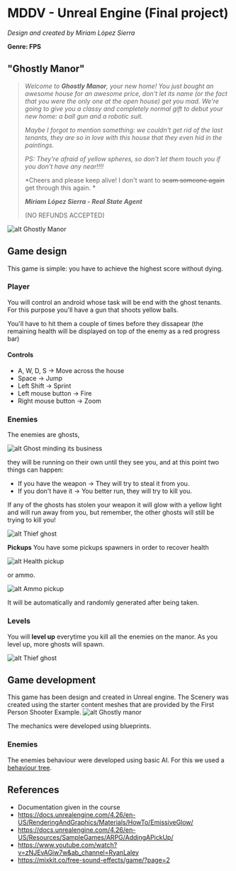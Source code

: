 # MDDV - Unreal Engine (Final project)
*Design and created by Miriam López Sierra*

**Genre: FPS**


## "Ghostly Manor"

> *Welcome to **Ghostly Manor**, your new home! You just bought an awesome house for an awesome price, don't let its name (or the fact that you were the only one at the open house) get you mad.
> We're going to give you a classy and completely normal gift to debut your new home: a ball gun and a robotic suit.*
> 
> *Maybe I forgot to mention something: we couldn't get rid of the last tenants, they are so in love with this house that they even hid in the paintings.*
> 
> *PS: They're afraid of yellow spheres, so don't let them touch you if you don't have any near!!!!*
> 
> 
> *Cheers and please keep alive! I don't want to ~~scam someone again~~ get through this again. *
> 
> ***Miriam López Sierra - Real State Agent***
> 
> (NO REFUNDS ACCEPTED)


![alt Ghostly Manor](https://github.com/mirlop01/Unreal-project/blob/master/Content/House/Images/Ghostly%20manor.png)


## Game design

This game is simple: you have to achieve the highest score without dying.

### Player
You will control an android whose task will be end with the ghost tenants. For this purpose you'll have a gun that shoots yellow balls.

You'll have to hit them a couple of times before they dissapear (the remaining health will be displayed on top of the enemy as a red progress bar)

#### Controls
- A, W, D, S -> Move across the house
- Space -> Jump
- Left Shift -> Sprint
- Left mouse button -> Fire
- Right mouse button -> Zoom

### Enemies
The enemies are ghosts, 

![alt Ghost minding its business](https://github.com/mirlop01/Unreal-project/blob/master/Content/House/Images/Ghost.png)

they will be running on their own until they see you, and at this point two things can happen:

- If you have the weapon -> They will try to steal it from you.
- If you don't have it -> You better run, they will try to kill you.

If any of the ghosts has stolen your weapon it will glow with a yellow light and will run away from you, but remember, the other ghosts will still be trying to kill you!

![alt Thief ghost](https://github.com/mirlop01/Unreal-project/blob/master/Content/House/Images/Stolen%20weapon.png)

**Pickups**
You have some pickups spawners in order to recover health

![alt Health pickup](https://github.com/mirlop01/Unreal-project/blob/master/Content/House/Images/Health_pickup.png)

or ammo.

![alt Ammo pickup](https://github.com/mirlop01/Unreal-project/blob/master/Content/House/Images/Ammo_pickup.png)

It will be automatically and randomly generated after being taken.

### Levels
You will **level up** everytime you kill all the enemies on the manor. 
As you level up, more ghosts will spawn.

![alt Thief ghost](https://github.com/mirlop01/Unreal-project/blob/master/Content/House/Images/Level%20up.png)

## Game development
This game has been design and created in Unreal engine.
The Scenery was created using the starter content meshes that are provided by the First Person Shooter Example.
![alt Ghostly manor ](https://github.com/mirlop01/Unreal-project/blob/master/Content/House/Images/Ghostly_manor_Out.png)

The mechanics were developed using blueprints.

### Enemies
The enemies behaviour were developed using basic AI. For this we used a [behaviour tree](https://github.com/mirlop01/Unreal-project/tree/master/Content/Blueprints/Enemy).

## References
- Documentation given in the course
- https://docs.unrealengine.com/4.26/en-US/RenderingAndGraphics/Materials/HowTo/EmissiveGlow/
- https://docs.unrealengine.com/4.26/en-US/Resources/SampleGames/ARPG/AddingAPickUp/
- https://www.youtube.com/watch?v=zNJEvAGiw7w&ab_channel=RyanLaley
- https://mixkit.co/free-sound-effects/game/?page=2
